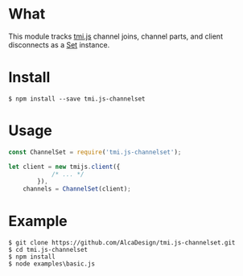 # What

This module tracks [tmi.js](https://npmjs.com/tmi.js) channel joins, channel
parts, and client disconnects as a [Set](https://mdn.io/Set) instance.

# Install

```
$ npm install --save tmi.js-channelset
```


# Usage

```javascript
const ChannelSet = require('tmi.js-channelset');

let client = new tmijs.client({
			/* ... */
		}),
	channels = ChannelSet(client);
```


# Example

```
$ git clone https://github.com/AlcaDesign/tmi.js-channelset.git
$ cd tmi.js-channelset
$ npm install
$ node examples\basic.js
```
